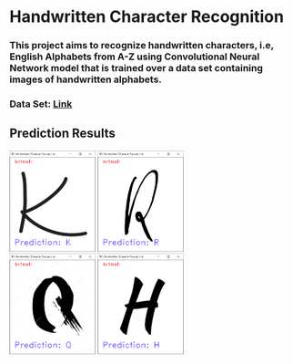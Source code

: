 # Handwritten Character Recognition

### This project aims to recognize handwritten characters, i.e, English Alphabets from A-Z using Convolutional Neural Network model that is trained over a data set containing images of handwritten alphabets.

### Data Set: [Link](https://www.kaggle.com/sachinpatel21/az-handwritten-alphabets-in-csv-format)

## Prediction Results

<img src="https://raw.githubusercontent.com/kanchitank/Handwritten-Character-Recognition/main/output-images/1.PNG" width="30%">  <img src="https://raw.githubusercontent.com/kanchitank/Handwritten-Character-Recognition/main/output-images/2.PNG" width="30%"> <br>
<img src="https://raw.githubusercontent.com/kanchitank/Handwritten-Character-Recognition/main/output-images/3.PNG" width="30%">  <img src="https://raw.githubusercontent.com/kanchitank/Handwritten-Character-Recognition/main/output-images/4.PNG" width="30%">

